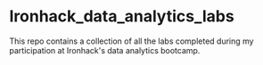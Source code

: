 # Ironhack_data_analytics_labs
This repo contains a collection of all the labs completed during my participation at Ironhack's data analytics bootcamp.